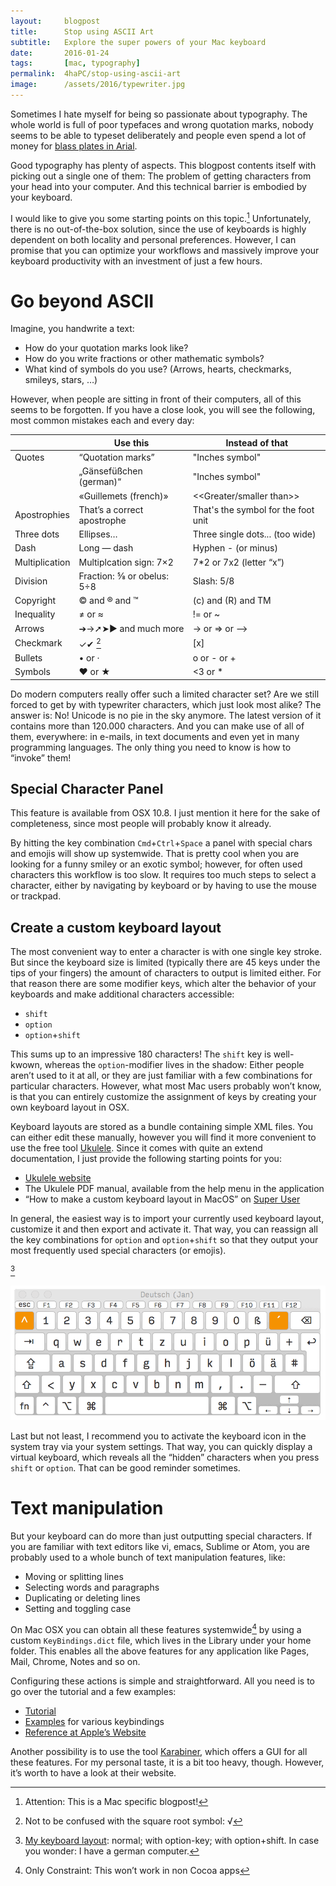 ```yaml
---
layout:     blogpost
title:      Stop using ASCII Art
subtitle:   Explore the super powers of your Mac keyboard
date:       2016-01-24
tags:       [mac, typography]
permalink:  4haPC/stop-using-ascii-art
image:      /assets/2016/typewriter.jpg
---
```


Sometimes I hate myself for being so passionate about typography. The whole world is full of poor typefaces and wrong quotation marks, nobody seems to be able to typeset deliberately and people even spend a lot of money for [blass plates in Arial](https://twitter.com/espiekermann/status/690879223473553410).

Good typography has plenty of aspects. This blogpost contents itself with picking out a single one of them: The problem of getting characters from your head into your computer. And this technical barrier is embodied by your keyboard.

I would like to give you some starting points on this topic.[^1] Unfortunately, there is no out-of-the-box solution, since the use of keyboards is highly dependent on both locality and personal preferences. However, I can promise that you can optimize your workflows and massively improve your keyboard productivity with an investment of just a few hours.


# Go beyond ASCII

Imagine, you handwrite a text:

- How do your quotation marks look like?
- How do you write fractions or other mathematic symbols?
- What kind of symbols do you use? (Arrows, hearts, checkmarks, smileys, stars, …)

However, when people are sitting in front of their computers, all of this seems to be forgotten. If you have a close look, you will see the following, most common mistakes each and every day:

|                | Use this                       | Instead of that                      |
|----------------|--------------------------------|--------------------------------------|
| Quotes         | “Quotation marks”              | \"Inches symbol\"                    |
|                | „Gänsefüßchen (german)“        | \"Inches symbol\"                    |
|                | «Guillemets (french)»          | \<\<Greater/smaller than\>\>         |
| Apostrophies   | That’s a correct apostrophe    | That\'s the symbol for the foot unit |
| Three dots     | Ellipses…                      | Three single dots\... (too wide)     |
| Dash           | Long — dash                    | Hyphen - (or minus)                  |
| Multiplication | Multiplcation sign: 7×2        | 7*2 or 7x2 (letter “x”)              |
| Division       | Fraction: 5⁄8 or obelus: 5÷8   | Slash: 5/8                           |
| Copyright      | © and ® and ™                  | (c) and (R) and TM                   |
| Inequality     | ≠ or ≈                         | != or ~                              |
| Arrows         | ➔→➚➤▶ and much more            | -> or => or \-->                     |
| Checkmark      | ✓✔︎ [^2]                        | [x]                                  |
| Bullets        | • or ·                         | o or - or +                          |
| Symbols        | ♥ or ★                         | <3 or *                              |

Do modern computers really offer such a limited character set? Are we still forced to get by with typewriter characters, which just look most alike? The answer is: No! Unicode is no pie in the sky anymore. The latest version of it contains more than 120.000 characters. And you can make use of all of them, everywhere: in e-mails, in text documents and even yet in many programming languages. The only thing you need to know is how to “invoke” them!

## Special Character Panel

This feature is available from OSX 10.8. I just mention it here for the sake of completeness, since most people will probably know it already.

By hitting the key combination `Cmd`+`Ctrl`+`Space` a panel with special chars and emojis will show up systemwide. That is pretty cool when you are looking for a funny smiley or an exotic symbol; however, for often used characters this workflow is too slow. It requires too much steps to select a character, either by navigating by keyboard or by having to use the mouse or trackpad.

## Create a custom keyboard layout

The most convenient way to enter a character is with one single key stroke. But since the keyboard size is limited (typically there are 45 keys under the tips of your fingers) the amount of characters to output is limited either. For that reason there are some modifier keys, which alter the behavior of your keyboards and make additional characters accessible:

- `shift`
- `option`
- `option`+`shift`

This sums up to an impressive 180 characters! The `shift` key is well-kwown, whereas the `option`-modifier lives in the shadow: Either people aren’t used to it at all, or they are just familiar with a few combinations for particular characters. However, what most Mac users probably won’t know, is that you can entirely customize the assignment of keys by creating your own keyboard layout in OSX.

Keyboard layouts are stored as a bundle containing simple XML files. You can either edit these manually, however you will find it more convenient to use the free tool [Ukulele](http://scripts.sil.org/ukelele). Since it comes with quite an extend documentation, I just provide the following starting points for you:

- [Ukulele website](http://scripts.sil.org/ukelele)
- The Ukulele PDF manual, available from the help menu in the application
- “How to make a custom keyboard layout in MacOS” on [Super User](http://superuser.com/questions/665494/how-to-make-a-custom-keyboard-layout-in-macos)

In general, the easiest way is to import your currently used keyboard layout, customize it and then export and activate it. That way, you can reassign all the key combinations for `option` and `option`+`shift` so that they output your most frequently used special characters (or emojis).

[^3]

![Keyboard layout with](/assets/2016/keyboard-layout.gif)

Last but not least, I recommend you to activate the keyboard icon in the system tray via your system settings. That way, you can quickly display a virtual keyboard, which reveals all the “hidden” characters when you press `shift` or `option`. That can be good reminder sometimes.


# Text manipulation

But your keyboard can do more than just outputting special characters. If you are familiar with text editors like vi, emacs, Sublime or Atom, you are probably used to a whole bunch of text manipulation features, like:

- Moving or splitting lines
- Selecting words and paragraphs
- Duplicating or deleting lines
- Setting and toggling case

On Mac OSX you can obtain all these features systemwide[^4] by using a custom `KeyBindings.dict` file, which lives in the Library under your home folder. This enables all the above features for any application like Pages, Mail, Chrome, Notes and so on.

Configuring these actions is simple and straightforward. All you need is to go over the tutorial and a few examples:

- [Tutorial](http://www.hcs.harvard.edu/~jrus/Site/cocoa-text.html)
- [Examples](http://osxnotes.net/keybindings.html) for various keybindings
- [Reference at Apple’s Website](https://developer.apple.com/library/mac/documentation/Cocoa/Conceptual/EventOverview/TextDefaultsBindings/TextDefaultsBindings.html)

Another possibility is to use the tool [Karabiner](https://pqrs.org/osx/karabiner/), which offers a GUI for all these features. For my personal taste, it is a bit too heavy, though. However, it’s worth to have a look at their website.


[^1]: Attention: This is a Mac specific blogpost!
[^2]: Not to be confused with the square root symbol: √
[^3]: [My keyboard layout](https://github.com/jotaen/mac-bootstrap/tree/master/Library/Keyboard%20Layouts/DeutschJan.bundle/Contents): normal; with option-key; with option+shift. In case you wonder: I have a german computer.
[^4]: Only Constraint: This won’t work in non Cocoa apps
